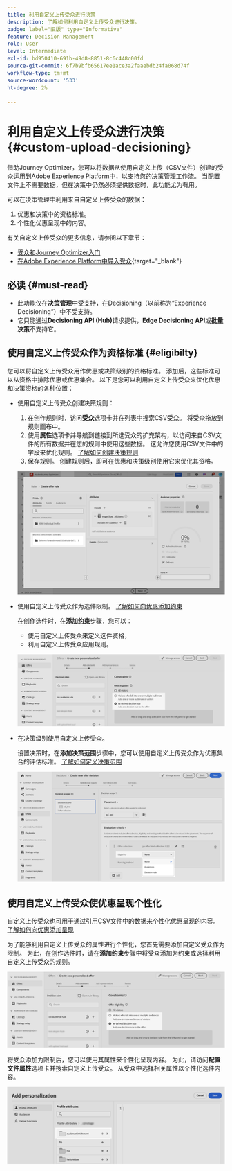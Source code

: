 ```yaml
---
title: 利用自定义上传受众进行决策
description: 了解如何利用自定义上传受众进行决策。
badge: label="旧版" type="Informative"
feature: Decision Management
role: User
level: Intermediate
exl-id: bd950410-691b-49d8-8851-8c6c448c00fd
source-git-commit: 6f7b9bfb65617ee1ace3a2faaebdb24fa068d74f
workflow-type: tm+mt
source-wordcount: '533'
ht-degree: 2%

---
```


# 利用自定义上传受众进行决策 {#custom-upload-decisioning}

借助Journey Optimizer，您可以将数据从使用自定义上传（CSV文件）创建的受众运用到Adobe Experience Platform中，以支持您的决策管理工作流。 当配置文件上不需要数据，但在决策中仍然必须提供数据时，此功能尤为有用。

可以在决策管理中利用来自自定义上传受众的数据：

1. 优惠和决策中的资格标准。
2. 个性化优惠呈现中的内容。

有关自定义上传受众的更多信息，请参阅以下章节：

* [受众和Journey Optimizer入门](../audience/about-audiences.md)
* [在Adobe Experience Platform中导入受众](https://experienceleague.adobe.com/zh-hans/docs/experience-platform/segmentation/ui/audience-portal#import-audience){target="_blank"}

## 必读 {#must-read}

* 此功能仅在&#x200B;**决策管理**&#x200B;中受支持，在Decisioning（以前称为“Experience Decisioning”）中不受支持。
* 它只能通过&#x200B;**Decisioning API (Hub)**&#x200B;请求提供，**Edge Decisioning API**&#x200B;或&#x200B;**批量决策**&#x200B;不支持它。

## 使用自定义上传受众作为资格标准 {#eligibilty}

您可以将自定义上传受众用作优惠或决策级别的资格标准。 添加后，这些标准可以从资格中排除优惠或优惠集合。 以下是您可以利用自定义上传受众来优化优惠和决策资格的各种位置：

* 使用自定义上传受众创建决策规则：

   1. 在创作规则时，访问&#x200B;**受众**&#x200B;选项卡并在列表中搜索CSV受众。 将受众拖放到规则画布中。
   1. 使用&#x200B;**属性**&#x200B;选项卡并导航到链接到所选受众的扩充架构，以访问来自CSV文件的所有数据并在您的规则中使用这些数据。 这允许您使用CSV文件中的字段来优化规则。 [了解如何创建决策规则](../offers/offer-library/creating-decision-rules.md)
   1. 保存规则。 创建规则后，即可在优惠和决策级别使用它来优化其资格。

  ![](assets/csv-rule.png)

* 使用自定义上传受众作为选件限制。 [了解如何向优惠添加约束](../offers/offer-library/add-constraints.md)

  在创作选件时，在&#x200B;**添加约束**&#x200B;步骤，您可以：

   * 使用自定义上传受众来定义选件资格，
   * 利用自定义上传受众应用规则。

  ![](assets/csv-offer.png)

* 在决策级别使用自定义上传受众。

  设置决策时，在&#x200B;**添加决策范围**&#x200B;步骤中，您可以使用自定义上传受众作为优惠集合的评估标准。 [了解如何定义决策范围](../offers/offer-activities/create-offer-activities.md#add-decision-scopes)

  ![](assets/csv-decision.png)

## 使用自定义上传受众使优惠呈现个性化

自定义上传受众也可用于通过引用CSV文件中的数据来个性化优惠呈现的内容。 [了解如何向优惠添加呈现](../offers/offer-library/add-representations.md)

为了能够利用自定义上传受众的属性进行个性化，您首先需要添加自定义受众作为限制。 为此，在创作选件时，请在&#x200B;**添加约束**&#x200B;步骤中将受众添加为约束或选择利用自定义上传受众的规则。

![](assets/csv-offer.png)

将受众添加为限制后，您可以使用其属性来个性化呈现内容。 为此，请访问&#x200B;**配置文件属性**&#x200B;选项卡并搜索自定义上传受众。 从受众中选择相关属性以个性化选件内容。

![](assets/csv-perso.png)
